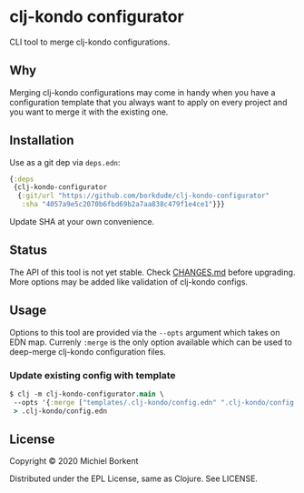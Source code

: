 # clj-kondo configurator

CLI tool to merge clj-kondo configurations.

## Why

Merging clj-kondo configurations may come in handy when you have a configuration
template that you always want to apply on every project and you want to merge it
with the existing one.

## Installation

Use as a git dep via `deps.edn`:

``` clojure
{:deps
 {clj-kondo-configurator
  {:git/url "https://github.com/borkdude/clj-kondo-configurator"
   :sha "4057a9e5c2070b6fbd69b2a7aa838c479f1e4ce1"}}}
```

Update SHA at your own convenience.

## Status

The API of this tool is not yet stable. Check [CHANGES.md](CHANGES.md) before
upgrading. More options may be added like validation of clj-kondo configs.

## Usage

Options to this tool are provided via the `--opts` argument which takes on EDN
map. Currenly `:merge` is the only option available which can be used to
deep-merge clj-kondo configuration files.

### Update existing config with template

``` clojure
$ clj -m clj-kondo-configurator.main \
 --opts '{:merge ["templates/.clj-kondo/config.edn" ".clj-kondo/config.edn"]}' \
 > .clj-kondo/config.edn
```

## License

Copyright © 2020 Michiel Borkent

Distributed under the EPL License, same as Clojure. See LICENSE.

